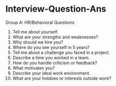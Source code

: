 # Interview-Question-Ans

Group A: HR/Behavioral Questions

1. Tell me about yourself.
2. What are your strengths and weaknesses?
3. Why should we hire you?
4. Where do you see yourself in 5 years?
5. Tell me about a challenge you faced in a project.
6. Describe a time you worked in a team.
7. How do you handle criticism or feedback?
8. What motivates you?
9. Describe your ideal work environment.
10. What are your hobbies or interests outside work?
